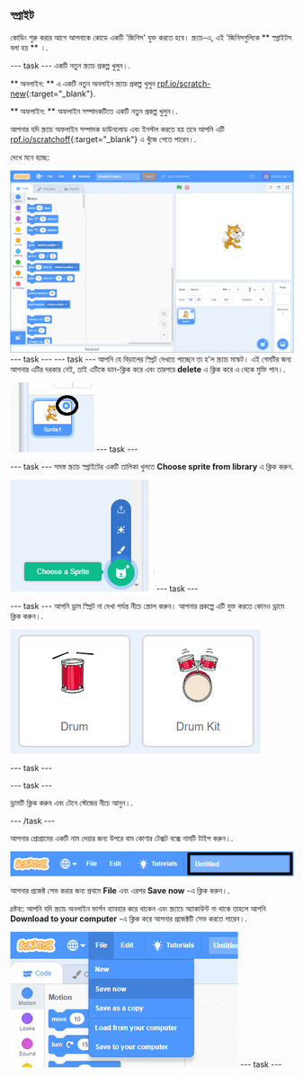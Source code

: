 ## স্প্রাইট

কোডিং শুরু করার আগে আপনাকে কোডে একটি 'জিনিস' যুক্ত করতে হবে। স্ক্র্যাচ-এ, এই 'জিনিসগুলিকে ** স্প্রাইটস বলা হয় ** ।.

\--- task \--- একটি নতুন স্ক্র্যাচ প্রকল্প খুলুন।.

** অনলাইন: ** এ একটি নতুন অনলাইন স্ক্র্যাচ প্রকল্প খুলুন [rpf.io/scratch-new](http://rpf.io/scratch-new){:target="_blank"}.

** অফলাইন: ** অফলাইন সম্পাদকটিতে একটি নতুন প্রকল্প খুলুন।.

আপনার যদি স্ক্র্যাচ অফলাইন সম্পাদক ডাউনলোড এবং ইনস্টল করতে হয় তবে আপনি এটি [rpf.io/scratchoff](http://rpf.io/scratchoff){:target="_blank"} এ খুঁজে পেতে পারেন।.

দেখে মনে হচ্ছে:

![screenshot](images/band-scratch.png) \--- task \--- \--- task \--- আপনি যে বিড়ালের স্প্রিট দেখতে পাচ্ছেন তা হ'ল স্ক্র্যাচ মাস্কট। এই গেমটির জন্য আপনার এটির দরকার নেই, তাই এটিকে ডান-ক্লিক করে এবং তারপরে **delete** এ ক্লিক করে এ থেকে মুক্তি পান।.

![screenshot](images/band-delete-annotated.png) \--- task \---

\--- task \--- সমস্ত স্ক্র্যাচ স্প্রাইটের একটি তালিকা খুলতে **Choose sprite from library** এ ক্লিক করুন.

![screenshot](images/band-sprite-library.png) \--- task \---

\--- task \--- আপনি ড্রাম স্প্রিট না দেখা পর্যন্ত নীচে স্ক্রোল করুন। আপনার প্রকল্পে এটি যুক্ত করতে কোনও ড্রামে ক্লিক করুন।.

![screenshot](images/band-sprite-drum.png)

\--- task \---

\--- task \---

ড্রামটি ক্লিক করুন এবং টেনে স্টেজের নীচে আনুন।.

\--- /task \---

আপনার প্রোগ্রামের একটি নাম দেয়ার জন্য উপরে বাম কোণার টেক্সট বক্সে নামটি টাইপ করুন।.

![নাম](images/band-name-annotated.png)

আপনার প্রজেক্ট সেভ করার জন্য প্রথমে **File** এবং এরপর **Save now** -এ ক্লিক করুন।.

দ্রষ্টব্য: আপনি যদি স্ক্র্যাচ অনলাইন ভার্শন ব্যাবহার করে থাকেন এবং স্ক্র্যাচে অ্যাকাউন্ট না থাকে তাহলে আপনি **Download to your computer** -এ ক্লিক করে আপনার প্রজেক্টটি সেভ করতে পারেন।.

![screenshot](images/band-save.png) \--- task \---